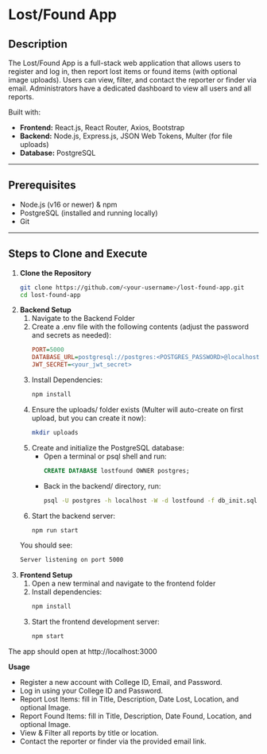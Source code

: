 # Lost/Found App

## Description

The Lost/Found App is a full-stack web application that allows users to register and log in, then report lost items or found items (with optional image uploads). Users can view, filter, and contact the reporter or finder via email. Administrators have a dedicated dashboard to view all users and all reports.

Built with:
- **Frontend:** React.js, React Router, Axios, Bootstrap  
- **Backend:** Node.js, Express.js, JSON Web Tokens, Multer (for file uploads)  
- **Database:** PostgreSQL  

---

## Prerequisites

- Node.js (v16 or newer) & npm  
- PostgreSQL (installed and running locally)  
- Git  

---

## Steps to Clone and Execute

1. **Clone the Repository**
   ```bash
   git clone https://github.com/<your-username>/lost-found-app.git
   cd lost-found-app

2. **Backend Setup**
   1. Navigate to the Backend Folder
   2. Create a .env file with the following contents (adjust the password and secrets as needed):
      ```ini
      PORT=5000
      DATABASE_URL=postgresql://postgres:<POSTGRES_PASSWORD>@localhost:5432/lostfound
      JWT_SECRET=<your_jwt_secret>
   3. Install Dependencies:
      ```bash
      npm install
   4. Ensure the uploads/ folder exists (Multer will auto-create on first upload, but you can create it now):
      ```bash
      mkdir uploads
   5. Create and initialize the PostgreSQL database:
      * Open a terminal or psql shell and run:
        ```sql
        CREATE DATABASE lostfound OWNER postgres;
      * Back in the backend/ directory, run:
        ```bash
        psql -U postgres -h localhost -W -d lostfound -f db_init.sql
   6. Start the backend server:
      ```bash
      npm run start
   You should see:
   ```bash
   Server listening on port 5000

3. **Frontend Setup**
   1. Open a new terminal and navigate to the frontend folder
   2. Install dependencies:
      ```bash
      npm install
   3. Start the frontend development server:
      ```bash
      npm start
The app should open at http://localhost:3000

**Usage**
- Register a new account with College ID, Email, and Password.
- Log in using your College ID and Password.
- Report Lost Items: fill in Title, Description, Date Lost, Location, and optional Image.
- Report Found Items: fill in Title, Description, Date Found, Location, and optional Image.
- View & Filter all reports by title or location.
- Contact the reporter or finder via the provided email link.

   

